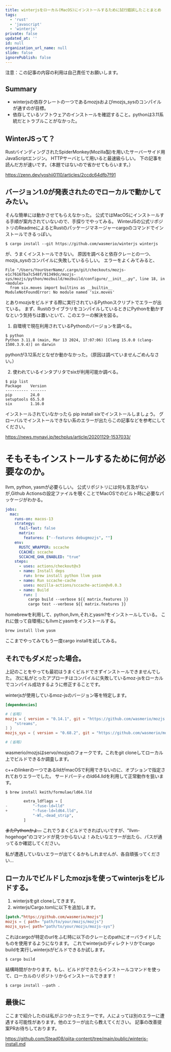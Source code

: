 ```yaml
---
title: winterjsをローカル(MacOS)にインストールするために試行錯誤したことまとめ
tags:
  - 'rust'
  - 'javascript'
  - 'winterjs'
private: false
updated_at: ''
id: null
organization_url_name: null
slide: false
ignorePublish: false
---
```


注意：この記事の内容の利用は自己責任でお願いします。
## Summary
- winterjsの依存クレートの一つであるmozjsおよびmozjs_sysのコンパイルが通すのが目標。
- 依存しているソフトウェアのインストールを確認すること。pythonは3.11系統だとトラブルことがなかった。

## WinterJSって？
RustバインディングされたSpiderMonkey(Mozilla製)を用いたサーバーサイド用JavaScriptエンジン。
HTTPサーバとして用いると最速級らしい。
下の記事を読んだ方が速いです。（本題ではないので省かせてもらいます。）

https://zenn.dev/yoshii0110/articles/2ccdc64dfb7f91

## バージョン1.0が発表されたのでローカルで動かしてみたい。
そんな簡単には動かさせてもらえなかった。
公式ではMacOSにインストールする手順が案内されていないので、手探りでやってみる。
WinterJSの公式リポジトリのReadmeによるとRustのパッケージマネージャーcargoのコマンドでインストールできるっぽい。

```shell
$ cargo install --git https://github.com/wasmerio/winterjs winterjs
```

が、うまくインストールできない。
原因を調べると依存クレーとの一つ、mozjs_sysのコンパイルに失敗しているらしい。
エラーをよくみてみると、
```shell
File "/Users/YourUserName/.cargo/git/checkouts/mozjs-e1c76167ba7c548f/91349dc/mozjs-sys/mozjs/python/mozbuild/mozbuild/configure/__init__.py", line 18, in <module>
  from six.moves import builtins as __builtin__
ModuleNotFoundError: No module named 'six.moves'
```
とありmozjsをビルドする際に実行されているPythonスクリプトでエラーが出ている。
まず、RustのライブラリをコンパイルしているときにPythonを動かすなという気持ちは置いといて、このエラーの解決を図る。
1. 自環境で現在利用されているPythonのバージョンを調べる。
```shell
$ python
Python 3.11.8 (main, Mar 13 2024, 17:07:06) [Clang 15.0.0 (clang-1500.3.9.4)] on darwin
```
pythonが3.12系だとなぜか動かなかった。（原因は調べていませんごめんなさい。）

2. 使われているインタプリタでsixが利用可能か調べる。

```shell
$ pip list
Package    Version
---------- -------
pip        24.0
setuptools 65.5.0
six        1.16.0
```
インストールされていなかったら pip install sixでインストールしましょう。
グローバルでインストールできない系のエラーが出たらこの記事などを参考にしてください。

https://news.mynavi.jp/techplus/article/20201129-1537033/

# そもそもインストールするために何が必要なのか。
llvm, python, yasmが必要らしい。
公式リポジトリには何も言及がないが,Github Actionsの設定ファイルを覗くことでMacOSでのビルト時に必要なパッケージがわかる。

```yaml:winterjs/.github/workflows/rust.yml
jobs:
  mac:
    runs-on: macos-13
    strategy:
      fail-fast: false
      matrix:
        features: ["--features debugmozjs", ""]
    env:
      RUSTC_WRAPPER: sccache
      CCACHE: sccache
      SCCACHE_GHA_ENABLED: "true"
    steps:
      - uses: actions/checkout@v3
      - name: Install deps
        run: brew install python llvm yasm
      - name: Run sccache-cache
        uses: mozilla-actions/sccache-action@v0.0.3
      - name: Build
        run: |
          cargo build --verbose ${{ matrix.features }}
          cargo test --verbose ${{ matrix.features }}
```

homebrewを利用して、python,llvm,それとyasm?をインストールしている。
これに倣って自環境にもllvmとyasmをインストールする。
```shell
brew install llvm yasm
```

ここまでやってみてもう一度cargo installを試してみる。

## それでもダメだった場合。
上記のことをやっても最初はうまくビルドできずインストールできませんでした。
次に私がとったアプローチはコンパイルに失敗しているmoz-jsをローカルでコンパイル成功するように修正することです。

winterjsが使用しているmoz-jsのバージョン等を特定します。
```toml:winterjs/Cargo.toml
[dependencies]

# (省略)
mozjs = { version = "0.14.1", git = "https://github.com/wasmerio/mozjs.git", branch = "wasi-gecko", features = [
    "streams",
] }
mozjs_sys = { version = "0.68.2", git = "https://github.com/wasmerio/mozjs.git", branch = "wasi-gecko" }

# (省略)
```
wasmerio/mozjsはservo/mozjsのフォークです。これをgit cloneしてローカル上でビルドできるか調査します。

c++のlinkerの一つであるlldがmacOSで利用できないのに、オプションで指定されておりエラーでした。
サードパーティのld64.lldを利用して正常動作を狙います。
```shell
$ brew install keith/formulae/ld64.lld
```

```diff_shell:mozjs/mozjs-sys/mozjs/build/build-clang/build-clang.py
        extra_ldflags = [
-           "-fuse-ld=lld"
+           "-fuse-ld=ld64.lld",
            "-Wl,-dead_strip",
        ]
```
~~またPythonかよ…~~
これでうまくビルドできればいいですが、"llvm-hogehoge"のコマンドが見つからないよ！みたいなエラーが出たら、パスが通ってるか確認してください。

私が遭遇していないエラーが出てくるかもしれませんが、各自頑張ってください…

## ローカルでビルドしたmozjsを使ってwinterjsをビルドする。
1. winterjsをgit cloneしてきます。
2. winterjs/Cargo.tomlに以下を追加します。
```toml:winterjs/Cargo.toml
[patch."https://github.com/wasmerio/mozjs"]
mozjs = { path= "path/to/your/mozjs/mozjs"}
mozjs_sys={ path="path/to/your/mozjs/mozjs-sys"}
```
これはcargoが特定のurlをふむ時に以下のクレーとのpathにオーバライドしたものを使用するようになります。
これでwinterjsのディレクトリかでcargo buildを実行しwinterjsがビルドできるか試します。

```shell:winterjs
$ cargo build
```

結構時間がかかります。もし、ビルドができたらインストールコマンドを使って、ローカルのリポジトリからインストールできます！
```shell:winterjs
$ cargo install --path .
```

## 最後に
ここまで紹介したのは私がぶつかったエラーです。人によっては別のエラーに遭遇する可能性があります。他のエラーが出たら教えてください。
記事の改善提案PRお待ちしております。

https://github.com/Stead08/qiita-content/tree/main/public/winterjs-install.md